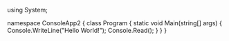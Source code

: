 using System;

namespace ConsoleApp2
{
    class Program
    {
        static void Main(string[] args)
        {
            Console.WriteLine("Hello World!");
           Console.Read();
        }
    }
}
